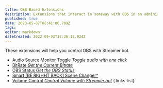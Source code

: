 ```yaml
---
title: OBS Based Extensions
description: Extensions that interact in someway with OBS in an administrative way.
published: true
date: 2023-05-07T00:41:00.709Z
tags: 
editor: markdown
dateCreated: 2022-09-03T13:36:12.934Z
---
```


These extensions will help you control OBS with Streamer.bot.

- [Audio Source Monitor Toggle *Toggle audio with one click*](/extensions/audio-source-monitor-toggle)
- [BitRate *Get the Current Bitrate*](/extensions/bitrate-command)
- [OBS Status *Get the OBS Status*](/extensions/obs-status)
- [Smart [BE RIGHHT BACK] Scene Changer*](/extensions/smart-be-right-back-Changer)
- [Volume Control *Control Volume with Streamer.bot*](/extensions/volume-control)
{.links-list}
